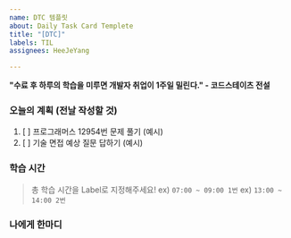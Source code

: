 ```yaml
---
name: DTC 템플릿
about: Daily Task Card Templete
title: "[DTC]"
labels: TIL
assignees: HeeJeYang

---
```


**"수료 후 하루의 학습을 미루면 개발자 취업이 1주일 밀린다." - 코드스테이츠 전설**

### 오늘의 계획 (전날 작성할 것)
1. [ ] 프로그래머스 12954번 문제 풀기 (예시)
2. [ ] 기술 면접 예상 질문 답하기 (예시)

### 학습 시간
> 총 학습 시간을 Label로 지정해주세요!
ex) `07:00 ~ 09:00 1번`
ex) `13:00 ~ 14:00 2번`

### 나에게 한마디
